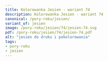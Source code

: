 ```yaml
---
title: Kolorowanka Jesien - wariant 74
description: Kolorowanka Jesien - wariant 74
canonical: /pory-roku/jesien/
variant_of: jesien
image: /pory-roku/jesien/74/jesien-74.svg
pdf: /pory-roku/jesien/74/jesien-74.pdf
alt: "jesien do druku i pokolorowania"
tags:
- pory-roku
- jesien
---
```

